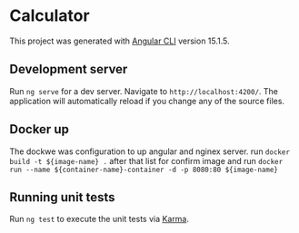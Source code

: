 # Calculator

This project was generated with [Angular CLI](https://github.com/angular/angular-cli) version 15.1.5.

## Development server

Run `ng serve` for a dev server. Navigate to `http://localhost:4200/`. The application will automatically reload if you change any of the source files.

## Docker up

The dockwe was configuration to up angular and nginex server. run `docker build -t ${image-name} .` after that list for confirm image and run `docker run --name ${container-name}-container -d -p 8080:80 ${image-name}`

## Running unit tests

Run `ng test` to execute the unit tests via [Karma](https://karma-runner.github.io).
